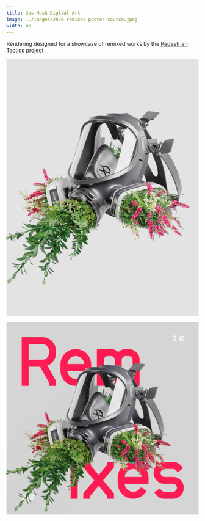 ```yaml
---
title: Gas Mask Digital Art
image: ../images/2020-remixes-poster-source.jpeg
width: 46
---
```


Rendering designed for a showcase of remixed works by the [Pedestrian Tactics](https://pedestriantactics.com) project

![](../images/2020-remixes-poster-source.jpeg)

![](../images/2020-remixes-poster.jpeg)